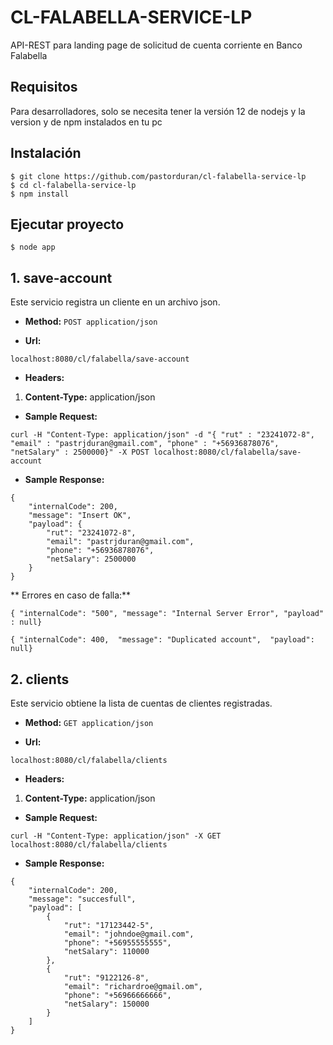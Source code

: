 # CL-FALABELLA-SERVICE-LP
API-REST para landing page de solicitud de cuenta corriente en Banco Falabella

## Requisitos

Para desarrolladores, solo se necesita tener la versión 12 de nodejs y la version y de npm instalados en tu pc

## Instalación

    $ git clone https://github.com/pastorduran/cl-falabella-service-lp
    $ cd cl-falabella-service-lp
    $ npm install

## Ejecutar proyecto

    $ node app


## 1. save-account

Este servicio registra un cliente en un archivo json.

* **Method:**
   `
   POST application/json
   `

* **Url:**
```
localhost:8080/cl/falabella/save-account
```

* **Headers:**  
 1. **Content-Type:** application/json  
 
* **Sample Request:**
```
curl -H "Content-Type: application/json" -d "{ "rut" : "23241072-8", "email" : "pastrjduran@gmail.com",	"phone" : "+56936878076", "netSalary" : 2500000}" -X POST localhost:8080/cl/falabella/save-account
```

* **Sample Response:**
```
{
    "internalCode": 200,
    "message": "Insert OK",
    "payload": {
        "rut": "23241072-8",
        "email": "pastrjduran@gmail.com",
        "phone": "+56936878076",
        "netSalary": 2500000
    }
}
```

** Errores en caso de falla:**  
```
{ "internalCode": "500", "message": "Internal Server Error", "payload" : null}
``` 
```
{ "internalCode": 400,  "message": "Duplicated account",  "payload": null}
```

## 2. clients

Este servicio obtiene la lista de cuentas de clientes registradas.

* **Method:**
   `
   GET application/json
   `

* **Url:**
```
localhost:8080/cl/falabella/clients
```

* **Headers:**  
 1. **Content-Type:** application/json  
 
* **Sample Request:**
```
curl -H "Content-Type: application/json" -X GET localhost:8080/cl/falabella/clients
```

* **Sample Response:**
```
{
    "internalCode": 200,
    "message": "succesfull",
    "payload": [
        {
            "rut": "17123442-5",
            "email": "johndoe@gmail.com",
            "phone": "+56955555555",
            "netSalary": 110000
        },
        {
            "rut": "9122126-8",
            "email": "richardroe@gmail.om",
            "phone": "+56966666666",
            "netSalary": 150000
        }
    ]
}
```
